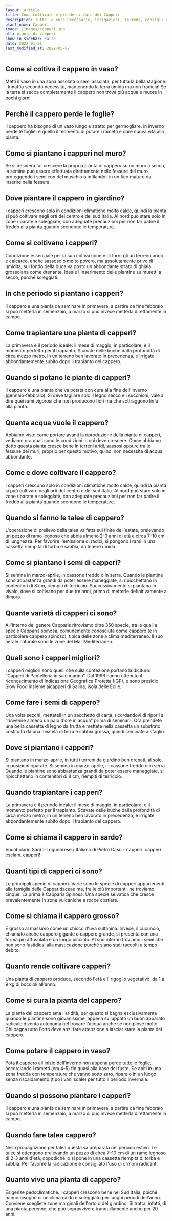 ```yaml
---
layout: article
title: Come coltivare e prendersi cura dei Capperi
description: Tutte le cure necessarie, irrigazioni, terreno, consigli e molto altro sulla coltivazione dei Capperi
plant_name: Capperi
image: /images/capperi.jpg
alt: pianta di capperi
show_in_sidebar: False
date: 2022-01-01
last_modified_at: 2022-05-07
---
```


## Come si coltiva il cappero in vaso?

Metti il vaso in una zona assolata o semi assolata, per tutta la bella stagione. . Innaffia secondo necessità, mantenendo la terra umida ma non fradicia! Se la terra si secca completamente il cappero non trova più acqua e muore in pochi giorni.

## Perché il cappero perde le foglie?

il cappero ha bisogno di un vaso lungo e stretto per germogliare. in inverno perde le foglie: è quello il momento di potare i rametti e dare nuova vita alla pianta.

## Come si piantano i capperi nel muro?

Se si desidera far crescere la propria pianta di cappero su un muro a secco, la semina può essere effettuata direttamente nelle fessure del muro, proteggendo i semi con del muschio o infilandoli in un fico maturo da inserire nella fessura.

## Dove piantare il cappero in giardino?

 I capperi crescono solo in condizioni climatiche molto calde, quindi la pianta si può coltivare negli orti del centro e del sud Italia. Al nord può stare solo in zone riparate e soleggiate, con adeguate precauzioni per non far patire il freddo alla pianta quando scendono le temperature.

## Come si coltivano i capperi?

Condizione essenziale per la sua coltivazione è di fornirgli un terreno arido e calcareo, anche sassoso o molto povero, ma assolutamente privo di umidità; sul fondo della buca va posto un abbondante strato di ghiaia grossolana come drenante. Ideale l'inserimento delle piantine su muretti a secco, purché soleggiati.

## In che periodo si piantano i capperi?

Il cappero è una pianta da seminare in primavera, a partire da fine febbraio si può metterla in semenzaio, a marzo si può invece metterla direttamente in campo.

## Come trapiantare una pianta di capperi?

 La primavera è il periodo ideale: il mese di maggio, in particolare, è il momento perfetto per il trapianto. Scavate delle buche dalla profondità di circa mezzo metro, in un terreno ben lavorato in precedenza, e irrigate abbondantemente subito dopo il trapianto del cappero.

## Quando si potano le piante di capperi?

Il cappero è una pianta che va potata con cura alla fine dell'inverno (gennaio-febbraio). Si deve tagliare solo il legno secco e i succhioni, vale a dire quei rami vigorosi che non producono fiori ma che sottraggono linfa alla pianta.

## Quanta acqua vuole il cappero?

Abbiamo visto come portare avanti la riproduzione della pianta di capperi, vediamo ora quali sono le condizioni in cui deve crescere. Come abbiamo detto questa pianta cresce bene in terreni aridi, sassosi oppure tra le fessure dei muri, proprio per questo motivo, quindi non necessita di acqua abbondante.

## Come e dove coltivare il cappero?

I capperi crescono solo in condizioni climatiche molto calde, quindi la pianta si può coltivare negli orti del centro e del sud Italia. Al nord può stare solo in zone riparate e soleggiate, con adeguate precauzioni per non far patire il freddo alla pianta quando scendono le temperature.

## Quando si fanno le talee di cappero?

 L'operazione di prelievo della talea va fatta sul finire dell'estate, prelevando un pezzo di ramo legnoso che abbia almeno 2-3 anni di età e circa 7–10 cm di lunghezza. Per favorire l'emissione di radici, si pongono i rami in una cassetta riempita di torba e sabbia, da tenere umida.

## Come si piantano i semi di capperi?

Si semina in marzo-aprile, in cassone freddo o in serra. Quando le piantine sono abbastanza grandi da poter essere maneggiate, si ripicchettano in contenitori di 8 cm, riempiti di terriccio. Successivamente si piantano in vivaio, dove si coltivano per due tre anni, prima di metterle definitivamente a dimora.

## Quante varietà di capperi ci sono?

All'interno del genere Capparis ritroviamo oltre 350 specie, tra le quali a specie Capparis spinosa, comunemente conosciuta come cappero (e in particolare cappero spinoso), tipica delle zone a clima mediterraneo. Il suo aerale naturale sono le zone del Mar Mediterraneo.

## Quali sono i capperi migliori?

I capperi migliori sono quelli che sulla confezione portano la dicitura: “Capperi di Pantelleria in sale marino“. Dal 1996 hanno ottenuto il riconoscimento di Indicazione Geografica Protetta (IGP), e sono presidio Slow Food insieme aicapperi di Salina, isola delle Eolie.

## Come fare i semi di cappero?

Una volta secchi, metteteli in un sacchetto di carta, ricordandovi di riporli a “rinvenire almeno un paio d'ore in acqua” prima di seminarli. Ora prendete una bella cassetta di legno da frutta e mettete nella cassetta un substrato costituito da una miscela di terra e sabbia grossa, quindi seminate a sfaglio.

## Dove si piantano i capperi?

Si piantano in marzo-aprile, in tutti i terreni da giardino ben drenati, al sole, in posizioni riparate. Si semina in marzo-aprile, in cassone freddo o in serra. Quando le piantine sono abbastanza grandi da poter essere maneggiate, si ripicchettano in contenitori di 8 cm, riempiti di terriccio.

## Quando trapiantare i capperi?

La primavera è il periodo ideale: il mese di maggio, in particolare, è il momento perfetto per il trapianto. Scavate delle buche dalla profondità di circa mezzo metro, in un terreno ben lavorato in precedenza, e irrigate abbondantemente subito dopo il trapianto del cappero.

## Come si chiama il cappero in sardo?

Vocabolario Sardo-Logudorese / Italiano di Pietro Casu - càpperi. càpperi esclam. capperi!

## Quanti tipi di capperi ci sono?

Le principali specie di capperi. Varie sono le specie di capperi appartenenti alla famiglia delle Capparidaceae ma, fra le più importanti, ne troviamo cinque. La prima è Capparis Spinosa. Una specie selvatica che cresce prevalentemente in zone vulcaniche e rocce costiere.

## Come si chiama il cappero grosso?

É grosso al massimo come un chicco d'uva sultanina. Invece, il cucuncio, chiamato anche cappero gigante o cappero grande, si presenta con una forma più affusolata e un lungo picciolo. Al suo interno troviamo i semi che non sono fastidiosi alla masticazione purchè siano stati raccolti a tempo debito.

## Quanto rende coltivare capperi?

Una pianta di cappero produce, secondo l'età e il rigoglio vegetativo, da 1 a 9 kg di boccioli all'anno.

## Come si cura la pianta del cappero?

La pianta del cappero ama l'aridità, per questo si bagna esclusivamente quando le piantine sono giovanissime, appena sviluppato un buon apparato radicale diventa autonoma nel trovare l'acqua anche se non piove molto. Chi bagna tutto l'orto deve anzi fare attenzione a lasciar stare la pianta del cappero.

## Come potare il cappero in vaso?

Pota il cappero all'inizio dell'inverno non appena perde tutte le foglie, accorciando i rametti (cm 4-5) fin quasi alla base del fusto. Se abiti in una zona fredda con temperature che vanno sotto zero, riparalo in un luogo senza riscaldamento (tipo i vani scale) per tutto il periodo invernale.

## Quando si possono piantare i capperi?

 Il cappero è una pianta da seminare in primavera, a partire da fine febbraio si può metterla in semenzaio, a marzo si può invece metterla direttamente in campo.

## Quando fare talea cappero?

Nella propagazione per talea questa va preparata nel periodo estivo. Le talee si ottengono prelevando un pezzo di circa 7–10 cm di un ramo legnoso di 2-3 anni d'età, dopodiché lo si pone in una cassetta riempita di torba e sabbia. Per favorire la radicazione è consigliato l'uso di ormoni radicanti.

## Quanto vive una pianta di cappero?

Esigenze pedoclimatiche. I capperi crescono bene nel Sud Italia, poiché hanno bisogno di un clima caldo e soleggiato per lunghi periodi dell'anno. Conviene scegliere zone marginali dell'orto o del giardino. Si tratta, infatti, di una pianta perenne, che può sopravvivere tranquillamente anche per 20 anni.

